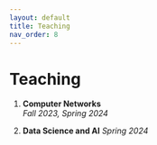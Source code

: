 ```yaml
---
layout: default
title: Teaching
nav_order: 8
---
```


# Teaching


1. **Computer Networks**  
   *Fall 2023, Spring 2024*

2. **Data Science and AI**
    *Spring 2024*